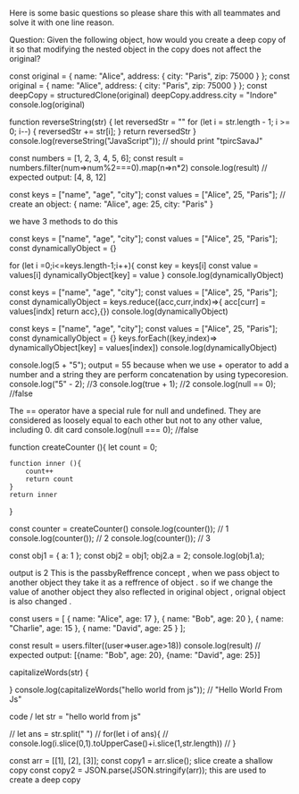 Here is some basic questions so please share this with all teammates and solve it with one line reason.

Question:
Given the following object, how would you create a deep copy of it so that modifying the nested object in the copy does not affect the original?

const original = { name: "Alice", address: { city: "Paris", zip: 75000 } };
const original = { name: "Alice", address: { city: "Paris", zip: 75000 } };
const deepCopy = structuredClone(original)
deepCopy.address.city = "Indore"
console.log(original)


<!-- Question:
Write a function that reverses a string without using the built-in reverse() method. -->

function reverseString(str) {
    let reversedStr = ""
    for (let i = str.length - 1; i >= 0; i--) {
    reversedStr += str[i];
  }
  return reversedStr
}
console.log(reverseString("JavaScript")); // should print "tpircSavaJ"


<!-- Question:
Given an array of numbers, write a function that returns a new array with only even numbers multiplied by 2 using array methods. -->
const numbers = [1, 2, 3, 4, 5, 6];
const result = numbers.filter(num=>num%2===0).map(n=>n*2)
console.log(result)
// expected output: [4, 8, 12]


<!-- Question:
How can you create an object with keys dynamically based on an array of strings? -->

const keys = ["name", "age", "city"];
const values = ["Alice", 25, "Paris"];
// create an object: { name: "Alice", age: 25, city: "Paris" }


we have 3 methods to do this 
<!-- 1st for loop -->

const keys = ["name", "age", "city"];
const values = ["Alice", 25, "Paris"];
const dynamicallyObject = {}

for (let i =0;i<=keys.length-1;i++){
const key = keys[i]
const value = values[i]
dynamicallyObject[key] = value
}
console.log(dynamicallyObject)

<!-- 2nd  reduce-->
const keys = ["name", "age", "city"];
const values = ["Alice", 25, "Paris"];
const dynamicallyObject = keys.reduce((acc,curr,indx)=>{
acc[curr] = values[indx]
return acc},{})
console.log(dynamicallyObject)

<!-- 3rd forEach-->
const keys = ["name", "age", "city"];
const values = ["Alice", 25, "Paris"];
const dynamicallyObject = {}
keys.forEach((key,index)=>
dynamicallyObject[key] = values[index])
console.log(dynamicallyObject)



<!-- Question:
What will be the output of the following and why? -->
console.log(5 + "5"); 
output = 55 because when we use + operator to add a number and a string they are perform concatenation by using typecoresion.
console.log("5" - 2); //3 
console.log(true + 1); //2
console.log(null == 0); //false

The == operator have a special rule for null and undefined. They are considered as loosely equal to each other but not to any other value, including 0.
dit card
console.log(null === 0); //false


<!-- Question:
Write a closure that keeps track of a counter. Each time the function is called, it should increment and return the counter.const counter = createCounter(); -->

function createCounter (){
    let count = 0;

    function inner (){
        count++
        return count
    }
    return inner
}

const counter = createCounter()
console.log(counter()); // 1
console.log(counter()); // 2
console.log(counter()); // 3



<!-- Question:
What will be logged to the console and why? -->

const obj1 = { a: 1 };
const obj2 = obj1;
obj2.a = 2;
console.log(obj1.a); 

output is 2
This is the passbyReffrence concept , when we pass object to another object they take it as a reffrence of object . so if we change the value  of another object they also reflected in original object , orignal object is also changed .


<!-- 
Question:
Given an array of objects, find all objects where the age is greater than 18. -->
const users = [
  { name: "Alice", age: 17 },
  { name: "Bob", age: 20 },
  { name: "Charlie", age: 15 },
  { name: "David", age: 25 }
];

const result = users.filter((user=>user.age>18))
console.log(result)
// expected output: [{name: "Bob", age: 20}, {name: "David", age: 25}]

<!-- 
Question:
Write a function to capitalize the first letter of each word in a string.function  -->

capitalizeWords(str) {

}
console.log(capitalizeWords("hello world from js")); // "Hello World From Js"


code 
/ let str = "hello world from js"

// let ans = str.split(" ")
// for(let i of ans){
//     console.log(i.slice(0,1).toUpperCase()+i.slice(1,str.length))
// }



<!-- Question:
What’s the difference between these two approaches? Which one is shallow and which is deep? -->
const arr = [[1], [2], [3]];
const copy1 = arr.slice();  slice create a shallow copy
const copy2 = JSON.parse(JSON.stringify(arr)); this are used to create a deep copy